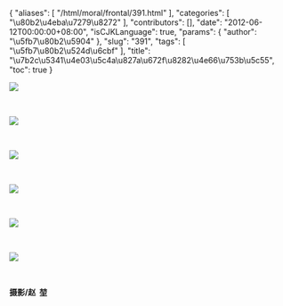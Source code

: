 {
    "aliases": [
        "/html/moral/frontal/391.html"
    ],
    "categories": [
        "\u80b2\u4eba\u7279\u8272"
    ],
    "contributors": [],
    "date": "2012-06-12T00:00:00+08:00",
    "isCJKLanguage": true,
    "params": {
        "author": "\u5fb7\u80b2\u5904"
    },
    "slug": "391",
    "tags": [
        "\u5fb7\u80b2\u524d\u6cbf"
    ],
    "title": "\u7b2c\u5341\u4e03\u5c4a\u827a\u672f\u8282\u4e66\u753b\u5c55",
    "toc": true
}

![](https://cdn.tfls.online/mirror/full/3817a602b72166ae1c85f75ee5a11b1c3dc8f2a0.jpg)




  




![](https://cdn.tfls.online/mirror/full/05c9edfa5a22fbeb37957ec3bf39465ade7f62ee.jpg)




  




![](https://cdn.tfls.online/mirror/full/998d0f39d04ddbd285c23189659971d808833826.jpg)




  




![](https://cdn.tfls.online/mirror/full/b501e07753e34c850ebbf7b378a52636155d7417.jpg)




  




![](https://cdn.tfls.online/mirror/full/bbf0da91d8aea050d6f08f8c70d14e67f331f9c2.jpg)




  




![](https://cdn.tfls.online/mirror/full/1ed2108cb8f53279737b7beaf84dffe7eb535608.jpg)




  




**摄影/赵  堃**



